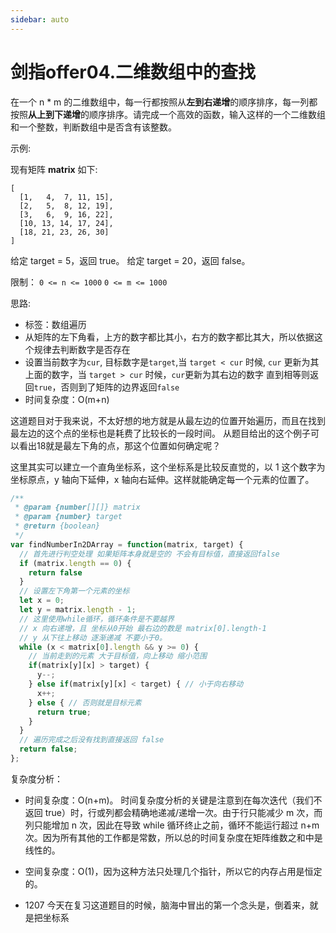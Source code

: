```yaml
---
sidebar: auto
---
```


# 剑指offer04.二维数组中的查找

在一个 n * m 的二维数组中，每一行都按照从**左到右递增**的顺序排序，每一列都按照**从上到下递增**的顺序排序。请完成一个高效的函数，输入这样的一个二维数组和一个整数，判断数组中是否含有该整数。

示例:

现有矩阵 **matrix** 如下:

```
[
  [1,   4,  7, 11, 15],
  [2,   5,  8, 12, 19],
  [3,   6,  9, 16, 22],
  [10, 13, 14, 17, 24],
  [18, 21, 23, 26, 30]
]
```

给定 target = 5，返回 true。
给定 target = 20，返回 false。

限制：
`0 <= n <= 1000`
`0 <= m <= 1000`

思路:
- 标签：数组遍历
- 从矩阵的左下角看，上方的数字都比其小，右方的数字都比其大，所以依据这个规律去判断数字是否存在
- 设置当前数字为`cur`, 目标数字是`target`,当 `target < cur` 时候, `cur` 更新为其上面的数字，当 `target > cur` 时候，`cur`更新为其右边的数字 直到相等则返回`true`，否则到了矩阵的边界返回`false`
- 时间复杂度：O(m+n)

这道题目对于我来说，不太好想的地方就是从最左边的位置开始遍历，而且在找到最左边的这个点的坐标也是耗费了比较长的一段时间。
从题目给出的这个例子可以看出18就是最左下角的点，那这个位置如何确定呢？

这里其实可以建立一个直角坐标系，这个坐标系是比较反直觉的，以 1 这个数字为坐标原点，y 轴向下延伸，x 轴向右延伸。这样就能确定每一个元素的位置了。




```js
/**
 * @param {number[][]} matrix
 * @param {number} target
 * @return {boolean}
 */
var findNumberIn2DArray = function(matrix, target) {
  // 首先进行判空处理 如果矩阵本身就是空的 不会有目标值，直接返回false
  if (matrix.length == 0) {
    return false
  }
  // 设置左下角第一个元素的坐标
  let x = 0; 
  let y = matrix.length - 1;
  // 这里使用while循环，循环条件是不要越界
  // x 向右递增，且 坐标从0开始 最右边的数是 matrix[0].length-1
  // y 从下往上移动 逐渐递减 不要小于0。
  while (x < matrix[0].length && y >= 0) {
    // 当前走到的元素 大于目标值，向上移动 缩小范围
    if(matrix[y][x] > target) {
      y--;
    } else if(matrix[y][x] < target) { // 小于向右移动
      x++;
    } else { // 否则就是目标元素
      return true;
    }
  }
  // 遍历完成之后没有找到直接返回 false
  return false;
};
```

复杂度分析：
- 时间复杂度：O(n+m)。
  时间复杂度分析的关键是注意到在每次迭代（我们不返回 true）时，行或列都会精确地递减/递增一次。由于行只能减少 m 次，而列只能增加 n 次，因此在导致 while 循环终止之前，循环不能运行超过 n+m 次。因为所有其他的工作都是常数，所以总的时间复杂度在矩阵维数之和中是线性的。
- 空间复杂度：O(1)，因为这种方法只处理几个指针，所以它的内存占用是恒定的。

- 1207 今天在复习这道题目的时候，脑海中冒出的第一个念头是，倒着来，就是把坐标系
